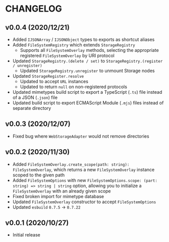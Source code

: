 # CHANGELOG

## v0.0.4 (2020/12/21)

-   Added `IJSONArray` / `IJSONObject` types to exports as shortcut aliases
-   Added `FileSystemRegistry` which extends `StorageRegistry`
    -   Supports all `FileSystemOverlay` methods, selecting the appropriate registered `FileSystemOverlay` by URI protocol
-   Updated `StorageRegistry.(delete / set)` to `StorageRegistry.(register / unregister)`
    -   Updated `StorageRegistry.unregister` to unmount Storage nodes
-   Updated `StorageRegister.resolve`
    -   Updated to accept `URL` instances
    -   Updated to return `null` on non-registered protocols
-   Updated mimetypes build script to export a TypeScript (`.ts`) file instead of a JSON (`.json`) file
-   Updated build script to export ECMAScript Module (`.mjs`) files instead of separate directory

## v0.0.3 (2020/12/07)

-   Fixed bug where `WebStorageAdapter` would not remove directories

## v0.0.2 (2020/11/30)

-   Added `FileSystemOverlay.create_scope(path: string): FileSystemOverlay`, which returns a new `FileSystemOverlay` instance scoped to the given path
-   Added `FileSystemOptions` with new `FileSystemOptions.scope: (part: string) => string | string` option, allowing you to initialize a `FileSystemOverlay` with an already given scope
-   Fixed broken import for mimetype database
-   Updated `FileSystemOverlay` constructor to accept `FileSystemOptions`
-   Updated `esbuild` `0.7.5` -> `0.7.22`

## v0.0.1 (2020/10/27)

-   Initial release

